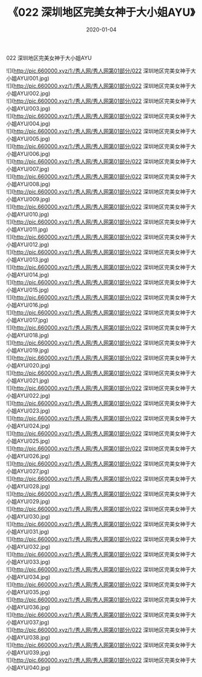 ﻿---
layout: post
title:  《022 深圳地区完美女神于大小姐AYU》
date:   2020-01-04
img: http://pic.660000.xyz/1:/秀人网/秀人网第01部分/022 深圳地区完美女神于大小姐AYU/000.jpg
categories: [美女, 清纯, 唯美]
---

022 深圳地区完美女神于大小姐AYU

  ![](http://pic.660000.xyz/1:/秀人网/秀人网第01部分/022 深圳地区完美女神于大小姐AYU/001.jpg) <br> ![](http://pic.660000.xyz/1:/秀人网/秀人网第01部分/022 深圳地区完美女神于大小姐AYU/002.jpg) <br> ![](http://pic.660000.xyz/1:/秀人网/秀人网第01部分/022 深圳地区完美女神于大小姐AYU/003.jpg) <br> ![](http://pic.660000.xyz/1:/秀人网/秀人网第01部分/022 深圳地区完美女神于大小姐AYU/004.jpg) <br> ![](http://pic.660000.xyz/1:/秀人网/秀人网第01部分/022 深圳地区完美女神于大小姐AYU/005.jpg) <br> ![](http://pic.660000.xyz/1:/秀人网/秀人网第01部分/022 深圳地区完美女神于大小姐AYU/006.jpg) <br> ![](http://pic.660000.xyz/1:/秀人网/秀人网第01部分/022 深圳地区完美女神于大小姐AYU/007.jpg) <br> ![](http://pic.660000.xyz/1:/秀人网/秀人网第01部分/022 深圳地区完美女神于大小姐AYU/008.jpg) <br> ![](http://pic.660000.xyz/1:/秀人网/秀人网第01部分/022 深圳地区完美女神于大小姐AYU/009.jpg) <br> ![](http://pic.660000.xyz/1:/秀人网/秀人网第01部分/022 深圳地区完美女神于大小姐AYU/010.jpg) <br> ![](http://pic.660000.xyz/1:/秀人网/秀人网第01部分/022 深圳地区完美女神于大小姐AYU/011.jpg) <br> ![](http://pic.660000.xyz/1:/秀人网/秀人网第01部分/022 深圳地区完美女神于大小姐AYU/012.jpg) <br> ![](http://pic.660000.xyz/1:/秀人网/秀人网第01部分/022 深圳地区完美女神于大小姐AYU/013.jpg) <br> ![](http://pic.660000.xyz/1:/秀人网/秀人网第01部分/022 深圳地区完美女神于大小姐AYU/014.jpg) <br> ![](http://pic.660000.xyz/1:/秀人网/秀人网第01部分/022 深圳地区完美女神于大小姐AYU/015.jpg) <br> ![](http://pic.660000.xyz/1:/秀人网/秀人网第01部分/022 深圳地区完美女神于大小姐AYU/016.jpg) <br> ![](http://pic.660000.xyz/1:/秀人网/秀人网第01部分/022 深圳地区完美女神于大小姐AYU/017.jpg) <br> ![](http://pic.660000.xyz/1:/秀人网/秀人网第01部分/022 深圳地区完美女神于大小姐AYU/018.jpg) <br> ![](http://pic.660000.xyz/1:/秀人网/秀人网第01部分/022 深圳地区完美女神于大小姐AYU/019.jpg) <br> ![](http://pic.660000.xyz/1:/秀人网/秀人网第01部分/022 深圳地区完美女神于大小姐AYU/020.jpg) <br> ![](http://pic.660000.xyz/1:/秀人网/秀人网第01部分/022 深圳地区完美女神于大小姐AYU/021.jpg) <br> ![](http://pic.660000.xyz/1:/秀人网/秀人网第01部分/022 深圳地区完美女神于大小姐AYU/022.jpg) <br> ![](http://pic.660000.xyz/1:/秀人网/秀人网第01部分/022 深圳地区完美女神于大小姐AYU/023.jpg) <br> ![](http://pic.660000.xyz/1:/秀人网/秀人网第01部分/022 深圳地区完美女神于大小姐AYU/024.jpg) <br> ![](http://pic.660000.xyz/1:/秀人网/秀人网第01部分/022 深圳地区完美女神于大小姐AYU/025.jpg) <br> ![](http://pic.660000.xyz/1:/秀人网/秀人网第01部分/022 深圳地区完美女神于大小姐AYU/026.jpg) <br> ![](http://pic.660000.xyz/1:/秀人网/秀人网第01部分/022 深圳地区完美女神于大小姐AYU/027.jpg) <br> ![](http://pic.660000.xyz/1:/秀人网/秀人网第01部分/022 深圳地区完美女神于大小姐AYU/028.jpg) <br> ![](http://pic.660000.xyz/1:/秀人网/秀人网第01部分/022 深圳地区完美女神于大小姐AYU/029.jpg) <br> ![](http://pic.660000.xyz/1:/秀人网/秀人网第01部分/022 深圳地区完美女神于大小姐AYU/030.jpg) <br> ![](http://pic.660000.xyz/1:/秀人网/秀人网第01部分/022 深圳地区完美女神于大小姐AYU/031.jpg) <br> ![](http://pic.660000.xyz/1:/秀人网/秀人网第01部分/022 深圳地区完美女神于大小姐AYU/032.jpg) <br> ![](http://pic.660000.xyz/1:/秀人网/秀人网第01部分/022 深圳地区完美女神于大小姐AYU/033.jpg) <br> ![](http://pic.660000.xyz/1:/秀人网/秀人网第01部分/022 深圳地区完美女神于大小姐AYU/034.jpg) <br> ![](http://pic.660000.xyz/1:/秀人网/秀人网第01部分/022 深圳地区完美女神于大小姐AYU/035.jpg) <br> ![](http://pic.660000.xyz/1:/秀人网/秀人网第01部分/022 深圳地区完美女神于大小姐AYU/036.jpg) <br> ![](http://pic.660000.xyz/1:/秀人网/秀人网第01部分/022 深圳地区完美女神于大小姐AYU/037.jpg) <br> ![](http://pic.660000.xyz/1:/秀人网/秀人网第01部分/022 深圳地区完美女神于大小姐AYU/038.jpg) <br> ![](http://pic.660000.xyz/1:/秀人网/秀人网第01部分/022 深圳地区完美女神于大小姐AYU/039.jpg) <br> ![](http://pic.660000.xyz/1:/秀人网/秀人网第01部分/022 深圳地区完美女神于大小姐AYU/040.jpg) <br>